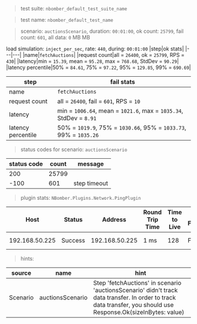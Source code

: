 > test suite: `nbomber_default_test_suite_name`

> test name: `nbomber_default_test_name`

> scenario: `auctionsScenario`, duration: `00:01:00`, ok count: `25799`, fail count: `601`, all data: `0` MB MB

load simulation: `inject_per_sec`, rate: `440`, during: `00:01:00`
|step|ok stats|
|---|---|
|name|`fetchAuctions`|
|request count|all = `26400`, ok = `25799`, RPS = `430`|
|latency|min = `15.39`, mean = `95.28`, max = `768.68`, StdDev = `90.29`|
|latency percentile|50% = `84.61`, 75% = `97.22`, 95% = `129.85`, 99% = `690.69`|

|step|fail stats|
|---|---|
|name|`fetchAuctions`|
|request count|all = `26400`, fail = `601`, RPS = `10`|
|latency|min = `1006.64`, mean = `1021.6`, max = `1035.34`, StdDev = `8.91`|
|latency percentile|50% = `1019.9`, 75% = `1030.66`, 95% = `1033.73`, 99% = `1035.26`|
> status codes for scenario: `auctionsScenario`

|status code|count|message|
|---|---|---|
|200|25799||
|-100|601|step timeout|

> plugin stats: `NBomber.Plugins.Network.PingPlugin`

|Host|Status|Address|Round Trip Time|Time to Live|Don't Fragment|Buffer Size|
|---|---|---|---|---|---|---|
|192.168.50.225|Success|192.168.50.225|1 ms|128|False|32 bytes|

> hints:

|source|name|hint|
|---|---|---|
|Scenario|auctionsScenario|Step 'fetchAuctions' in scenario 'auctionsScenario' didn't track data transfer. In order to track data transfer, you should use Response.Ok(sizeInBytes: value)|
